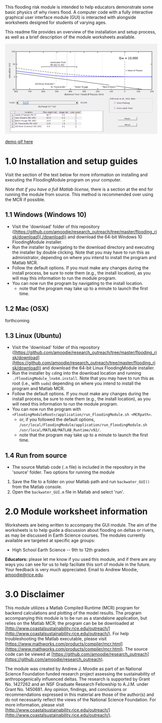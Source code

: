 This flooding risk module is intended to help educators demonstrate some basic physics of why rivers flood. A computer code with a fully interactive graphical user interface module (GUI) is interacted with alongside worksheets designed for students of varying ages.

This readme file provides an overview of the installation and setup process, as well as a brief description of the module worksheets available.

![demo image](./private/guidemo_img.png "Demo of GUI")

[demo gif here](./private/guidemo_gif.gif)

# 1.0 Installation and setup guides

Visit the section of the text below for more information on installing and executing the FloodingModule program on your computer. 

_Note that if you have a full Matlab license,_ there is a section at the end for running the module from source. This method is recommended over using the MCR if possible.

## 1.1 Windows (Windows 10)
* Visit the 'download' folder of this repository ([https://github.com/amoodie/research_outreach/tree/master/flooding_risk/download](./download)) and download the 64-bit Windows 10 FloodingModule installer.
* Run the installer by navigating to the download directory and executing the installer by double clicking. Note that you may have to run this as administrator, depending on where you intend to install the program and Matlab MCR.
* Follow the default options. If you must make any changes during the install process, be sure to note them (e.g., the install location), as you will may this information to run the module program.
* You can now run the program by navigating to the install location. 
  * note that the program may take up to a minute to launch the first time.

## 1.2 Mac (OSX)
forthcoming

## 1.3 Linux (Ubuntu)
* Visit the 'download' folder of this repository ([https://github.com/amoodie/research_outreach/tree/master/flooding_risk/download](https://github.com/amoodie/research_outreach/tree/master/flooding_risk/download)) and download the 64-bit Linux FloodingModule installer.
* Run the installer by `cd`ing into the download location and running `./FloodingModule_lnx64.install`. Note that you may have to run this as root (i.e., with `sudo`) depending on where you intend to install the program and Matlab MCR.
* Follow the default options. If you must make any changes during the install process, be sure to note them (e.g., the install location), as you will need this information to run the module program.
* You can now run the program with `<FloodingModuleRoot>/application/run_FloodingModule.sh <MCRpath>`.
  * or, if you followed the default options, `/usr/local/FloodingModule/application/run_FloodingModule.sh /usr/local/MATLAB/MATLAB_Runtime/v92/`.
  * note that the program may take up to a minute to launch the first time.

## 1.4 Run from source
* The source Matlab code (`.m` file) is included in the repository in the 'source' folder. 
Two options for running the module
1. Save the file to a folder on your Matlab path and run `backwater_GUI()` from the Matlab console.
2. Open the `backwater_GUI.m` file in Matlab and select 'run'.


# 2.0 Module worksheet information

Worksheets are being written to accompany the GUI module. The aim of the worksheets is to help guide a discussion about flooding on deltas or rivers, as may be discussed in Earth Science courses. The modules currently available are targeted at specific age groups:

* High School Earth Science -- 9th to 12th graders

**Educators:** please let me know if you used this module, and if there are any ways you can see for us to help faciliate this sort of module in the future. Your feedback is very much appreciated. Email to Andrew Moodie, amoodie@rice.edu.


# 3.0 Disclaimer

This module utilizes a Matlab Compiled Runtime (MCR) program for backend calculations and plotting of the model results.
The program accompanying this module is to be run as a standalone application, but relies on the Matlab MCR; the program can be be downloaded at [http://www.coastalsustainability.rice.edu/outreach/](http://www.coastalsustainability.rice.edu/outreach/).
For help troubleshooting the Matlab executable, please visit [https://www.mathworks.com/products/compiler/mcr.html](https://www.mathworks.com/products/compiler/mcr.html).
The source code can be viewed at [https://github.com/amoodie/research_outreach](https://github.com/amoodie/research_outreach).

The module was created by Andrew J. Moodie as part of an National Science Foundation funded research project assessing the sustainability of anthropogenically influenced deltas.
The research is supported by Grant No. 1427262 and an NSF Graduate Research Fellowship to A.J.M. under Grant No. 1450681.
Any opinion, findings, and conclusions or recommendations expressed in this material are those of the author(s) and do not necessarily reflect the views of the National Science Foundation.
For more information, please visit [http://www.coastalsustainability.rice.edu/outreach/](http://www.coastalsustainability.rice.edu/outreach/).
